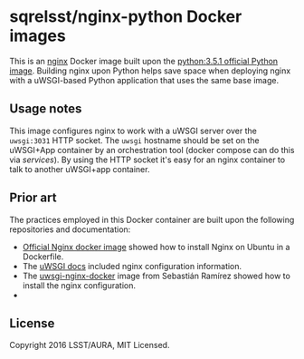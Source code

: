 # sqrelsst/nginx-python Docker images

This is an [nginx](http://nginx.org) Docker image built upon the [python:3.5.1 official Python image](https://hub.docker.com/_/python/).
Building nginx upon Python helps save space when deploying nginx with a uWSGI-based Python application that uses the same base image.

## Usage notes

This image configures nginx to work with a uWSGI server over the `uwsgi:3031` HTTP socket.
The `uwsgi` hostname should be set on the uWSGI+App container by an orchestration tool (docker compose can do this via *services*).
By using the HTTP socket it's easy for an nginx container to talk to another uWSGI+app container.

## Prior art

The practices employed in this Docker container are built upon the following repositories and documentation:

- [Official Nginx docker image](https://github.com/nginxinc/docker-nginx/blob/f48d943038eaafd1f69cb14d86db95b3044bd4d8/mainline/jessie/Dockerfile) showed how to install Nginx on Ubuntu in a Dockerfile.
- The [uWSGI docs](http://uwsgi-docs.readthedocs.org/en/latest/Nginx.html#configuring-nginx) included nginx configuration information.
- The [uwsgi-nginx-docker](https://github.com/tiangolo/uwsgi-nginx-docker) image from Sebastián Ramírez showed how to install the nginx configuration.
- 

## License

Copyright 2016 LSST/AURA, MIT Licensed.

